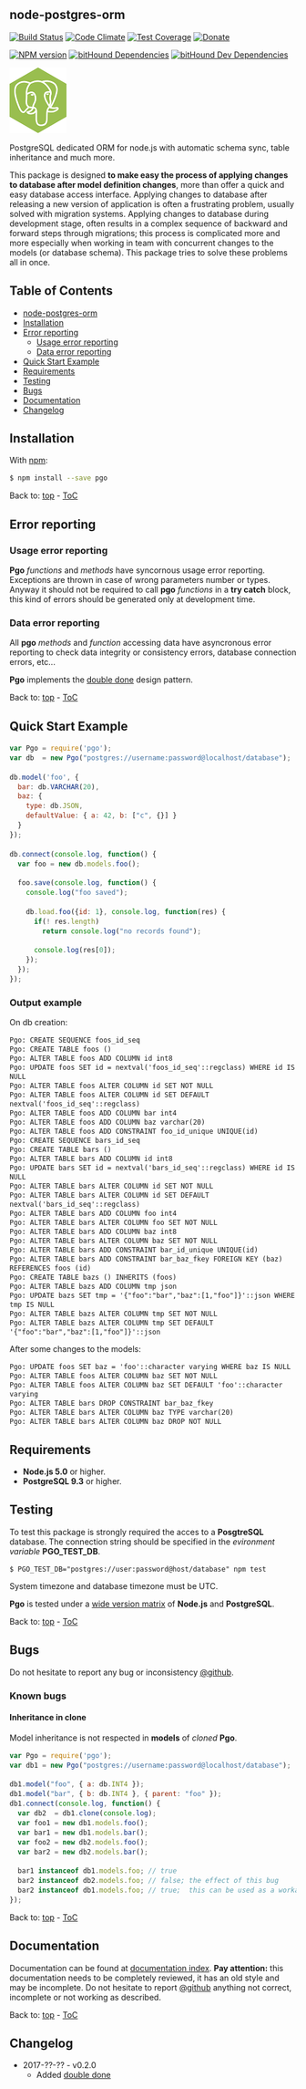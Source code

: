 ## node-postgres-orm

[![Build Status](https://travis-ci.org/iccicci/node-postgres-orm.png)](https://travis-ci.org/iccicci/node-postgres-orm)
[![Code Climate](https://codeclimate.com/github/iccicci/node-postgres-orm/badges/gpa.svg)](https://codeclimate.com/github/iccicci/node-postgres-orm)
[![Test Coverage](https://codeclimate.com/github/iccicci/node-postgres-orm/badges/coverage.svg)](https://codeclimate.com/github/iccicci/node-postgres-orm/coverage)
[![Donate](http://img.shields.io/bitcoin/donate.png?color=blue)](https://www.coinbase.com/cicci)

[![NPM version](https://badge.fury.io/js/pgo.svg)](https://www.npmjs.com/package/pgo)
[![bitHound Dependencies](https://www.bithound.io/github/iccicci/node-postgres-orm/badges/dependencies.svg)](https://www.bithound.io/github/iccicci/node-postgres-orm/master/dependencies/npm)
[![bitHound Dev Dependencies](https://www.bithound.io/github/iccicci/node-postgres-orm/badges/devDependencies.svg)](https://www.bithound.io/github/iccicci/node-postgres-orm/master/dependencies/npm)

![pgo logo](https://raw.githubusercontent.com/iccicci/node-postgres-orm/double-done/pgo-min.png)

PostgreSQL dedicated ORM for node.js with automatic schema sync, table inheritance and much more.

This package is designed __to make easy the process of applying changes to database after model definition changes__, more than offer a quick and easy database access interface.
Applying changes to database after releasing a new version of application is often a frustrating problem, usually solved with migration systems. Applying changes to database
during development stage, often results in a complex sequence of backward and forward steps through migrations; this process is complicated more and more especially when
working in team with concurrent changes to the models (or database schema). This package tries to solve these problems all in once.

## Table of Contents

* [node-postgres-orm](#node-postgres-orm)
* [Installation](#installation)
* [Error reporting](#error-reporting])
  * [Usage error reporting](#usage-error-reporting)
  * [Data error reporting](#data-error-reporting)
* [Quick Start Example](#quick-start-example)
* [Requirements](#requirements)
* [Testing](#testing)
* [Bugs](#bugs)
* [Documentation](#documentation)
* [Changelog](#changelog)

## Installation

With [npm](https://www.npmjs.com/package/pgo):
```sh
$ npm install --save pgo
```

Back to: [top](#) - [ToC](#table-of-contents)

## Error reporting

### Usage error reporting

__Pgo__ _functions_ and _methods_ have syncornous usage error reporting. Exceptions are thrown in case of wrong
parameters number or types. Anyway it should not be required to call __pgo__ _functions_ in a __try catch__ block,
this kind of errors should be generated only at development time.

### Data error reporting

All __pgo__ _methods_ and _function_ accessing data have asyncronous error reporting to check data integrity or
consistency errors, database connection errors, etc...

__Pgo__ implements the [double done](https://www.npmjs.com/package/double-done) design pattern.

Back to: [top](#) - [ToC](#table-of-contents)

## Quick Start Example

```javascript
var Pgo = require('pgo');
var db  = new Pgo("postgres://username:password@localhost/database");

db.model('foo', {
  bar: db.VARCHAR(20),
  baz: {
    type: db.JSON,
    defaultValue: { a: 42, b: ["c", {}] }
  }
});

db.connect(console.log, function() {
  var foo = new db.models.foo();

  foo.save(console.log, function() {
    console.log("foo saved");

    db.load.foo({id: 1}, console.log, function(res) {
      if(! res.length)
        return console.log("no records found");

      console.log(res[0]);
    });
  });
});
```

### Output example

On db creation:

```
Pgo: CREATE SEQUENCE foos_id_seq
Pgo: CREATE TABLE foos ()
Pgo: ALTER TABLE foos ADD COLUMN id int8
Pgo: UPDATE foos SET id = nextval('foos_id_seq'::regclass) WHERE id IS NULL
Pgo: ALTER TABLE foos ALTER COLUMN id SET NOT NULL
Pgo: ALTER TABLE foos ALTER COLUMN id SET DEFAULT nextval('foos_id_seq'::regclass)
Pgo: ALTER TABLE foos ADD COLUMN bar int4
Pgo: ALTER TABLE foos ADD COLUMN baz varchar(20)
Pgo: ALTER TABLE foos ADD CONSTRAINT foo_id_unique UNIQUE(id)
Pgo: CREATE SEQUENCE bars_id_seq
Pgo: CREATE TABLE bars ()
Pgo: ALTER TABLE bars ADD COLUMN id int8
Pgo: UPDATE bars SET id = nextval('bars_id_seq'::regclass) WHERE id IS NULL
Pgo: ALTER TABLE bars ALTER COLUMN id SET NOT NULL
Pgo: ALTER TABLE bars ALTER COLUMN id SET DEFAULT nextval('bars_id_seq'::regclass)
Pgo: ALTER TABLE bars ADD COLUMN foo int4
Pgo: ALTER TABLE bars ALTER COLUMN foo SET NOT NULL
Pgo: ALTER TABLE bars ADD COLUMN baz int8
Pgo: ALTER TABLE bars ALTER COLUMN baz SET NOT NULL
Pgo: ALTER TABLE bars ADD CONSTRAINT bar_id_unique UNIQUE(id)
Pgo: ALTER TABLE bars ADD CONSTRAINT bar_baz_fkey FOREIGN KEY (baz) REFERENCES foos (id)
Pgo: CREATE TABLE bazs () INHERITS (foos)
Pgo: ALTER TABLE bazs ADD COLUMN tmp json
Pgo: UPDATE bazs SET tmp = '{"foo":"bar","baz":[1,"foo"]}'::json WHERE tmp IS NULL
Pgo: ALTER TABLE bazs ALTER COLUMN tmp SET NOT NULL
Pgo: ALTER TABLE bazs ALTER COLUMN tmp SET DEFAULT '{"foo":"bar","baz":[1,"foo"]}'::json
```

After some changes to the models:

```
Pgo: UPDATE foos SET baz = 'foo'::character varying WHERE baz IS NULL
Pgo: ALTER TABLE foos ALTER COLUMN baz SET NOT NULL
Pgo: ALTER TABLE foos ALTER COLUMN baz SET DEFAULT 'foo'::character varying
Pgo: ALTER TABLE bars DROP CONSTRAINT bar_baz_fkey
Pgo: ALTER TABLE bars ALTER COLUMN baz TYPE varchar(20)
Pgo: ALTER TABLE bars ALTER COLUMN baz DROP NOT NULL
```

## Requirements

* __Node.js 5.0__ or higher.
* __PostgreSQL 9.3__ or higher.

## Testing

To test this package is strongly required the acces to a __PosgtreSQL__ database. The connection string should
be specified in the _evironment variable_ __PGO_TEST_DB__.

```
$ PGO_TEST_DB="postgres://user:password@host/database" npm test
```

System timezone and database timezone must be UTC.

__Pgo__ is tested under a [wide version matrix](https://travis-ci.org/iccicci/node-postgres-orm) of __Node.js__ and
__PostgreSQL__.

Back to: [top](#) - [ToC](#table-of-contents)

## Bugs

Do not hesitate to report any bug or inconsistency [@github](https://github.com/iccicci/node-postgres-orm/issues).

### Known bugs

#### Inheritance in clone

Model inheritance is not respected in __models__ of _cloned_ __Pgo__.

```javascript
var Pgo = require('pgo');
var db1 = new Pgo("postgres://username:password@localhost/database");

db1.model("foo", { a: db.INT4 });
db1.model("bar", { b: db.INT4 }, { parent: "foo" });
db1.connect(console.log, function() {
  var db2  = db1.clone(console.log);
  var foo1 = new db1.models.foo();
  var bar1 = new db1.models.bar();
  var foo2 = new db2.models.foo();
  var bar2 = new db2.models.bar();

  bar1 instanceof db1.models.foo; // true
  bar2 instanceof db2.models.foo; // false; the effect of this bug
  bar2 instanceof db1.models.foo; // true;  this can be used as a workaround
});
```

Back to: [top](#) - [ToC](#table-of-contents)

## Documentation

Documentation can be found at
[documentation index](https://github.com/iccicci/node-postgres-orm/blob/master/doc/Home.md).
__Pay attention:__ this documentation needs to be completely reviewed, it has an old style and may be incomplete. Do
not hesitate to report [@github](https://github.com/iccicci/node-postgres-orm/issues) anything not correct, incomplete
or not working as described.

Back to: [top](#) - [ToC](#table-of-contents)

## Changelog

* 2017-??-?? - v0.2.0
  * Added [double done](https://www.npmjs.com/package/double-done)
